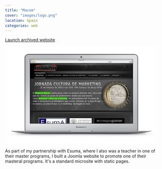 ```yaml
---
title: "Macom"
cover: "images/logo.png"
location: Spain
categories: web
---
```


<p class="align-center">
<a class="btn" href="http://macom.herokuapp.com" target="_blank">Launch archived website</a>
</p>

![](./images/1.jpg)

As part of my partnership with Esuma, where I also was a teacher in one of their master programs, I built a Joomla website to promote one of their masteral programs. It's a standard microsite with static pages.
